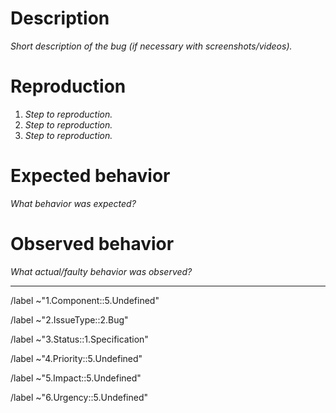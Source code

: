 # Description

_Short description of the bug (if necessary with screenshots/videos)._

# Reproduction

1. _Step to reproduction._
1. _Step to reproduction._
1. _Step to reproduction._

# Expected behavior

_What behavior was expected?_

# Observed behavior

_What actual/faulty behavior was observed?_

---

/label ~"1.Component::5.Undefined"

/label ~"2.IssueType::2.Bug"

/label ~"3.Status::1.Specification"

/label ~"4.Priority::5.Undefined"

/label ~"5.Impact::5.Undefined"

/label ~"6.Urgency::5.Undefined"

